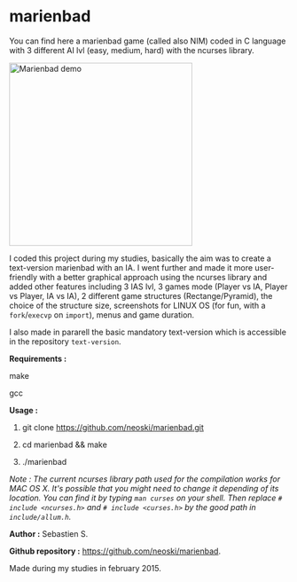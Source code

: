 # marienbad

You can find here a marienbad game (called also NIM) coded in C language with 3 different AI lvl (easy, medium, hard) with the ncurses library.

<img alt="Marienbad demo" src="https://thumbs.gfycat.com/ScaredSpicyBactrian-size_restricted.gif" height="330px"/>

I coded this project during my studies, basically the aim was to create a text-version marienbad with an IA. I went further and made it more user-friendly with a better graphical approach using the ncurses library and added other features including 3 IAS lvl, 3 games mode (Player vs IA, Player vs Player, IA vs IA), 2 different game structures (Rectange/Pyramid), the choice of the structure size, screenshots for LINUX OS (for fun, with a `fork`/`execvp` on `import`), menus and game duration.

I also made in pararell the basic mandatory text-version which is accessible in the repository `text-version`.

**Requirements :**

make

gcc

**Usage :**

1. git clone https://github.com/neoski/marienbad.git

2. cd marienbad && make

3. ./marienbad

*Note : The current ncurses library path used for the compilation works for MAC OS X.
It's possible that you might need to change it depending of its location.
You can find it by typing `man curses` on your shell.
Then replace `# include <ncurses.h>` and `# include <curses.h>` by the good path in `include/allum.h`.*


**Author :** Sebastien S.

**Github repository :** https://github.com/neoski/marienbad.

Made during my studies in february 2015.
